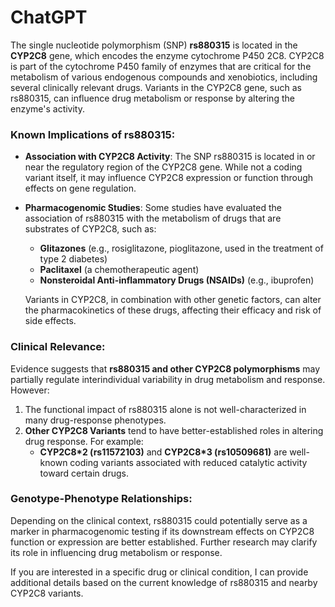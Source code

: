 # ChatGPT

The single nucleotide polymorphism (SNP) **rs880315** is located in the **CYP2C8** gene, which encodes the enzyme cytochrome P450 2C8. CYP2C8 is part of the cytochrome P450 family of enzymes that are critical for the metabolism of various endogenous compounds and xenobiotics, including several clinically relevant drugs. Variants in the CYP2C8 gene, such as rs880315, can influence drug metabolism or response by altering the enzyme's activity.

### Known Implications of rs880315:
- **Association with CYP2C8 Activity**: The SNP rs880315 is located in or near the regulatory region of the CYP2C8 gene. While not a coding variant itself, it may influence CYP2C8 expression or function through effects on gene regulation.
- **Pharmacogenomic Studies**: Some studies have evaluated the association of rs880315 with the metabolism of drugs that are substrates of CYP2C8, such as:
  - **Glitazones** (e.g., rosiglitazone, pioglitazone, used in the treatment of type 2 diabetes)
  - **Paclitaxel** (a chemotherapeutic agent)
  - **Nonsteroidal Anti-inflammatory Drugs (NSAIDs)** (e.g., ibuprofen)
  
  Variants in CYP2C8, in combination with other genetic factors, can alter the pharmacokinetics of these drugs, affecting their efficacy and risk of side effects.

### Clinical Relevance:
Evidence suggests that **rs880315 and other CYP2C8 polymorphisms** may partially regulate interindividual variability in drug metabolism and response. However:
1. The functional impact of rs880315 alone is not well-characterized in many drug-response phenotypes.
2. **Other CYP2C8 Variants** tend to have better-established roles in altering drug response. For example:
   - **CYP2C8*2 (rs11572103)** and **CYP2C8*3 (rs10509681)** are well-known coding variants associated with reduced catalytic activity toward certain drugs.

### Genotype-Phenotype Relationships:
Depending on the clinical context, rs880315 could potentially serve as a marker in pharmacogenomic testing if its downstream effects on CYP2C8 function or expression are better established. Further research may clarify its role in influencing drug metabolism or response.

If you are interested in a specific drug or clinical condition, I can provide additional details based on the current knowledge of rs880315 and nearby CYP2C8 variants.